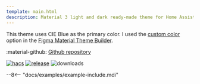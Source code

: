```yaml
---
template: main.html
description: Material 3 light and dark ready-made theme for Home Assistant. Example C09 is based on Blue as the primary color. Check the screenshots and theme config!
---
```


This theme uses CIE Blue as the primary color. I used the [custom color][picking-the-hue] option in the [Figma Material Theme Builder][create-material3-theme].

:material-github: [Github repository][m3-theme-github-url]

[![hacs][hacs-badge]][hacs-url]
[![release][release-badge]][release-url]
![downloads][downloads-badge]

--8<-- "docs/examples/example-include.mdi"

<!-- Image references -->

[AmoebeLabs Material 3 Theme Palettes]: ../assets/screenshots/m3-theme-c09-palettes.png
[AmoebeLabs Material 3 Theme Surfaces]: ../assets/screenshots/m3-theme-c09-surfaces.png
[AmoebeLabs Material 3 Theme Light]: ../assets/screenshots/m3-theme-c09-light.png
[AmoebeLabs Material 3 Theme Dark]: ../assets/screenshots/m3-theme-c09-dark.png

[AmoebeLabs Material 3 Theme Example Light]: ../assets/screenshots/m3-example-c09-light.png
[AmoebeLabs Material 3 Theme Example Dark]: ../assets/screenshots/m3-example-c09-dark.png

<!-- External references -->

[sak-example-12-url]: https://swiss-army-knife.docs.amoebelabs.com/examples/example-12/
[m3-theme-github-url]: https://github.com/AmoebeLabs/HA-Theme_M3-c09-blue
[home-assistant]: https://www.home-assistant.io/
[home-assitant-theme-docs]: https://www.home-assistant.io/integrations/frontend/#defining-themes
[hacs]: https://hacs.xyz
[release-url]: https://github.com/AmoebeLabs/HA-Theme_M3-c09-blue/releases
[sak-docs-url]: https://swiss-army-knife.docs.amoebelabs.com/

<!-- Badge references -->

[hacs-url]: https://github.com/hacs/default
[hacs-badge]: https://img.shields.io/badge/HACS-Default-41BDF5.svg?style=for-the-badge
[release-badge]: https://img.shields.io/github/v/release/AmoebeLabs/HA-Theme_M3-c09-blue?style=for-the-badge
[downloads-badge]: https://img.shields.io/github/downloads/AmoebeLabs/HA-Theme_M3-c09-blue/total?style=for-the-badge

<!-- Internal references -->

[create-material3-theme]: ../design/create-material3-theme.md
[picking-the-hue]: ../basics/m3-analysis-hue-picker.md
